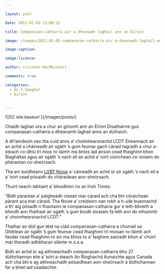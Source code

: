 ```yaml
---

layout: post

date: 2011-01-03 13:09:22

title: Companasan-catharra air a dhèanamh laghail ann an Èirinn

image: /images/2011-01-03-companasan-catharra-air-a-dheanamh-laghail-ann-an-eirinn.webp

image-caption:

image-licence:

author: Crìstean MacMhìcheil

comments: true

categories:
  - An t-Saoghal
  - Èirinn
  

---
```


![]({{ site.baseurl }}/images/posts/)

Chaidh laghan ùra a chur an gnìomh ann an Èirinn Disathairne gus companasan-catharra a dhèanamh laghail anns an dùthaich.

<!--more-->

A dh&#8217;aindeoin seo tha cuid anns a&#8217; choimhearsnachd LCDT Èireannach air an achd a chàineadh air sgàth &#8217;s gum feumar gach càraid tagradh a chur a-steach co-dhiù trì mìos ro-làimh ma bhios iad airson cead fhaighinn bhon Riaghaltas agus air sgàth &#8217;s nach eil an achd a&#8217; toirt còirichean co-ionann do phàrantan co-sheòrsach.

Tha am buidheann [LGBT Noise][1] a&#8217; càineadh an achd ùr air sgàth &#8217;s nach eil e a&#8217; toirt cead pòsaidh do chàraidean aon-sheòrsach.

Thuirt neach-labhairt a&#8217; bhuidhinn ris an Irish Times:

&#8220;Bidh pàrantan a&#8217; pàigheadh cìsean mar càraid ach cha bhi còraichean pàrant aca mar càraid. Tha Noise a&#8217; creidsinn nan robh a h-uile buannachd a th&#8217; aig pòsadh ri fhaotainn le companasan-catharra gur e leth-bhreith a bhiodh ann fhathast air sgàth &#8217;s gum biodh siostam fa leth ann do mhuinntir a&#8217; choimhearsnachd LCDT.&#8221;

Thathar an dùil gun tèid na ciad companasan-catharra a chumail sa Ghiblean air sgàth &#8217;s gum feumar cead fhaighinn trì mìosan ro-làimh ach faodar cead fhaighinn ro sin ma bhios tu a&#8217; faighinn saoradh bhon a&#8217; chùirt mar thoradh adhbharan slàinte m.s.a.a.

Bidh an achd ùr ag aithneachadh companasan-catharra bho 27 dùthchannan eile a&#8217; toirt a-steach An Rìoghachd Aonaichte agus Canada ach cha bhi e ag aithneachadh pòsaidhean aon-sheòrsach à dùthchannan far a bheil iad ceadaichte.

 [1]: http://www.lgbtnoise.ie/ "lgbtNoise | Gay Civil Marriage Now!"
